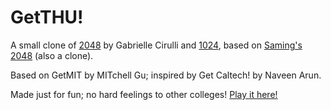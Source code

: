 # GetTHU!
A small clone of [2048](http://gabrielecirulli.github.io/2048/) by Gabrielle Cirulli and [1024](https://play.google.com/store/apps/details?id=com.veewo.a1024), based on [Saming's 2048](http://saming.fr/p/2048/) (also a clone).

Based on GetMIT by MITchell Gu; inspired by Get Caltech! by Naveen Arun.

Made just for fun; no hard feelings to other colleges! [Play it here!](http://thalesgty.github.io/GetTHU/)
